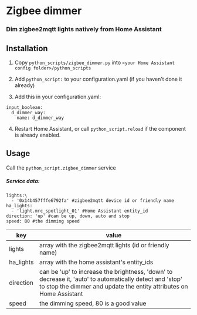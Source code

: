 # Zigbee dimmer
### Dim zigbee2mqtt lights natively from Home Assistant

## Installation
1. Copy `python_scripts/zigbee_dimmer.py` into `<your Home Assistant config folder>/python_scripts`

2. Add `python_script:` to your configuration.yaml (if you haven't done it already)

3. Add this in your configuration.yaml:
```
input_boolean:
  d_dimmer_way:
    name: d_dimmer_way
```

4. Restart Home Assistant, or call `python_script.reload` if the component is already enabled.

## Usage
Call the `python_script.zigbee_dimmer` service

##### Service data:
```
lights:\
  - '0x14b457fffe6792fa' #zigbee2mqtt device id or friendly name
ha_lights:
  - 'light.mrc_spotlight_01' #Home Assistant entity_id
direction: 'up' #can be up, down, auto and stop
speed: 80 #the dimming speed
```

| key | value |
|------------|----------------------------------------------------------------------------|
| lights | array with the zigbee2mqtt lights (id or friendly name) |
| ha_lights | array with the home assistant's entity_ids |
| direction | can be 'up' to increase the brightness, 'down' to decrease it, 'auto' to automatically detect and 'stop' to stop the dimmer and update the entity attributes on Home Assistant |
| speed | the dimming speed, 80 is a good value |